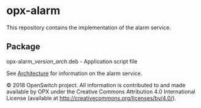 # opx-alarm
This repository contains the implementation of the alarm service.

## Package
opx-alarm\_*version*\_*arch*.deb - Application script file

See [Architecture](https://github.com/open-switch/opx-docs/wiki/Architecture) for information on the alarm service.

© 2018 OpenSwitch project. All information is contributed to and made available by OPX under the Creative Commons
Attribution 4.0 International License (available at http://creativecommons.org/licenses/by/4.0/).
